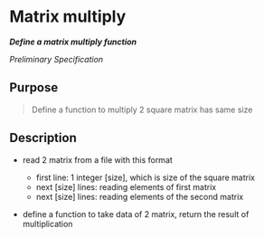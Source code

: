 
# Matrix multiply

***Define a matrix multiply function***

*Preliminary Specification*

## Purpose
> Define a function to multiply 2 square matrix has same size


## Description
- read 2 matrix from a file with this format
	- first line: 1 integer [size], which is size of the square matrix
	- next [size] lines: reading elements of first matrix
	- next [size] lines: reading elements of the second matrix
	
- define a function to take data of 2 matrix, return the result of multiplication